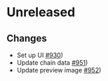 # Unreleased

## Changes
- Set up UI [\#930](https://github.com/forbole/big-dipper-2.0-cosmos/issues/930))
- Update chain data [\#951](https://github.com/forbole/big-dipper-2.0-cosmos/issues/951))
- Update preview image [\#952](https://github.com/forbole/big-dipper-2.0-cosmos/issues/952))